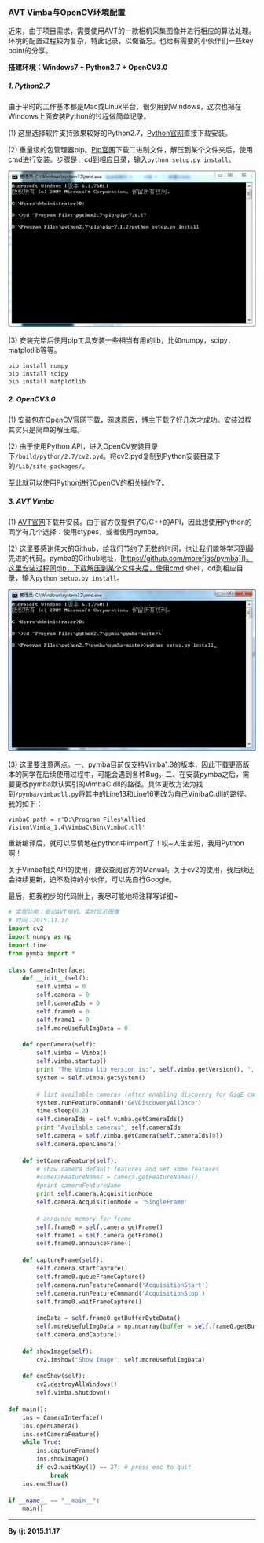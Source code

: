 ### AVT Vimba与OpenCV环境配置
近来，由于项目需求，需要使用AVT的一款相机采集图像并进行相应的算法处理。环境的配置过程较为复杂，特此记录，以做备忘。也给有需要的小伙伴们一些key point的分享。

**搭建环境：Windows7 + Python2.7 + OpenCV3.0**

##### 1. Python2.7
由于平时的工作基本都是Mac或Linux平台，很少用到Windows，这次也把在Windows上面安装Python的过程做简单记录。

(1) 这里选择软件支持效果较好的Python2.7，[Python官网](https://www.python.org/downloads/)直接下载安装。

(2) 重量级的包管理器pip。[Pip官网](https://pypi.python.org/pypi/pip)下载二进制文件，解压到某个文件夹后，使用cmd进行安装。步骤是，cd到相应目录，输入`python setup.py install`。

![安装pip](https://raw.githubusercontent.com/onlytjt/MarkdownSource/master/pic/Vimba_1.png)

(3) 安装完毕后使用pip工具安装一些相当有用的lib，比如numpy，scipy，matplotlib等等。
```
pip install numpy
pip install scipy
pip install matplotlib
```
##### 2. OpenCV3.0
(1) 安装包在[OpenCV官网](http://opencv.org/)下载，网速原因，博主下载了好几次才成功。安装过程其实只是简单的解压缩。

(2) 由于使用Python API，进入OpenCV安装目录下`/build/python/2.7/cv2.pyd`。将cv2.pyd复制到Python安装目录下的`/Lib/site-packages/`。

至此就可以使用Python进行OpenCV的相关操作了。

##### 3. AVT Vimba
(1) [AVT官网](https://www.alliedvision.com/en/products/software.html)下载并安装。由于官方仅提供了C/C++的API，因此想使用Python的同学有几个选择：使用ctypes，或者使用pymba。

(2) 这里要感谢伟大的Github，给我们节约了无数的时间，也让我们能够学习到最先进的代码。pymba的Github地址，[https://github.com/morefigs/pymba]()。这里安装过程同pip，下载解压到某个文件夹后，使用cmd shell，cd到相应目录，输入`python setup.py install`。

![安装pymba](https://raw.githubusercontent.com/onlytjt/MarkdownSource/master/pic/Vimba_2.png)

(3) 这里要注意两点。一、pymba目前仅支持Vimba1.3的版本，因此下载更高版本的同学在后续使用过程中，可能会遇到各种Bug。二、在安装pymba之后，需要更改pymba默认索引的VimbaC.dll的路径。具体更改方法为找到`/pymba/vimbadll.py`将其中的Line13和Line16更改为自己VimbaC.dll的路径。我的如下：
```
vimbaC_path = r'D:\Program Files\Allied Vision\Vimba_1.4\VimbaC\Bin\VimbaC.dll'
```
重新编译后，就可以尽情地在python中import了！哎~人生苦短，我用Python啊！

关于Vimba相关API的使用，建议查阅官方的Manual。关于cv2的使用，我后续还会持续更新，迫不及待的小伙伴，可以先自行Google。

最后，把我初步的代码附上，我尽可能地将注释写详细~
```python
# 实现功能：驱动AVT相机，实时显示图像
# 时间：2015.11.17
import cv2
import numpy as np
import time
from pymba import *

class CameraInterface:
    def __init__(self):
        self.vimba = 0
        self.camera = 0
        self.cameraIds = 0
        self.frame0 = 0
        self.frame1 = 0
        self.moreUsefulImgData = 0

    def openCamera(self):
        self.vimba = Vimba()
        self.vimba.startup()
        print "The Vimba lib version is:", self.vimba.getVersion(), ", and vimba run successfully!"
        system = self.vimba.getSystem()

        # list available cameras (after enabling discovery for GigE cameras)
        system.runFeatureCommand("GeVDiscoveryAllOnce")
        time.sleep(0.2)
        self.cameraIds = self.vimba.getCameraIds()
        print "Available cameras", self.cameraIds
        self.camera = self.vimba.getCamera(self.cameraIds[0])
        self.camera.openCamera()

    def setCameraFeature(self):
        # show camera default features and set some features
        #cameraFeatureNames = camera.getFeatureNames()
        #print cameraFeatureName
        print self.camera.AcquisitionMode
        self.camera.AcquisitionMode = 'SingleFrame'

        # announce memory for frame
        self.frame0 = self.camera.getFrame()
        self.frame1 = self.camera.getFrame()
        self.frame0.announceFrame()

    def captureFrame(self):
        self.camera.startCapture()
        self.frame0.queueFrameCapture()
        self.camera.runFeatureCommand('AcquisitionStart')
        self.camera.runFeatureCommand('AcquisitionStop')
        self.frame0.waitFrameCapture()

        imgData = self.frame0.getBufferByteData()
        self.moreUsefulImgData = np.ndarray(buffer = self.frame0.getBufferByteData(), dtype = np.uint8, shape = (self.frame0.height, self.frame0.width, 1))
        self.camera.endCapture()

    def showImage(self):
        cv2.imshow("Show Image", self.moreUsefulImgData)

    def endShow(self):
        cv2.destroyAllWindows()
        self.vimba.shutdown()

def main():
    ins = CameraInterface()
    ins.openCamera()
    ins.setCameraFeature()
    while True:
        ins.captureFrame()
        ins.showImage()
        if cv2.waitKey(1) == 27: # press esc to quit
            break
    ins.endShow()

if __name__ == "__main__":
    main()
```

***
**By tjt**
**2015.11.17**